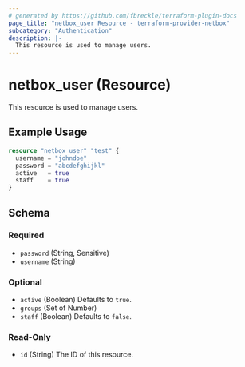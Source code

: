 ```yaml
---
# generated by https://github.com/fbreckle/terraform-plugin-docs
page_title: "netbox_user Resource - terraform-provider-netbox"
subcategory: "Authentication"
description: |-
  This resource is used to manage users.
---
```


# netbox_user (Resource)

This resource is used to manage users.

## Example Usage

```terraform
resource "netbox_user" "test" {
  username = "johndoe"
  password = "abcdefghijkl"
  active   = true
  staff    = true
}
```

<!-- schema generated by tfplugindocs -->
## Schema

### Required

- `password` (String, Sensitive)
- `username` (String)

### Optional

- `active` (Boolean) Defaults to `true`.
- `groups` (Set of Number)
- `staff` (Boolean) Defaults to `false`.

### Read-Only

- `id` (String) The ID of this resource.


